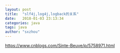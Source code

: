 ```yaml
---
layout: post
title:  "slf4j,log4j,logback的关系"
date:   2018-01-03 23:13:34
categories: java
tags: java
author: "sxzhou"
---  
```


https://www.cnblogs.com/Sinte-Beuve/p/5758971.html